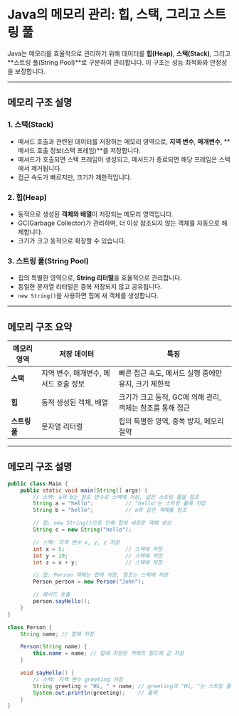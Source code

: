 # Java의 메모리 관리: 힙, 스택, 그리고 스트링 풀

Java는 메모리를 효율적으로 관리하기 위해 데이터를 **힙(Heap)**, **스택(Stack)**, 그리고 **스트링 풀(String Pool)**로 구분하여 관리합니다. 이 구조는 성능 최적화와 안정성을 보장합니다.

---

## 메모리 구조 설명

### 1. **스택(Stack)**
- 메서드 호출과 관련된 데이터를 저장하는 메모리 영역으로, **지역 변수**, **매개변수**, **메서드 호출 정보(스택 프레임)**를 저장합니다.
- 메서드가 호출되면 스택 프레임이 생성되고, 메서드가 종료되면 해당 프레임은 스택에서 제거됩니다.
- 접근 속도가 빠르지만, 크기가 제한적입니다.

### 2. **힙(Heap)**
- 동적으로 생성된 **객체와 배열**이 저장되는 메모리 영역입니다.
- GC(Garbage Collector)가 관리하며, 더 이상 참조되지 않는 객체를 자동으로 해제합니다.
- 크기가 크고 동적으로 확장할 수 있습니다.

### 3. **스트링 풀(String Pool)**
- 힙의 특별한 영역으로, **String 리터럴**을 효율적으로 관리합니다.
- 동일한 문자열 리터럴은 중복 저장되지 않고 공유됩니다.
- `new String()`을 사용하면 힙에 새 객체를 생성합니다.

---

## 메모리 구조 요약

| **메모리 영역** | **저장 데이터**                     | **특징**                                                    |
|-----------------|-----------------------------------|------------------------------------------------------------|
| **스택**        | 지역 변수, 매개변수, 메서드 호출 정보 | 빠른 접근 속도, 메서드 실행 중에만 유지, 크기 제한적            |
| **힙**         | 동적 생성된 객체, 배열              | 크기가 크고 동적, GC에 의해 관리, 객체는 참조를 통해 접근         |
| **스트링 풀**   | 문자열 리터럴                      | 힙의 특별한 영역, 중복 방지, 메모리 절약                     |

---

## 메모리 구조 설명

```java
public class Main {
    public static void main(String[] args) {
        // 스택: a와 b는 참조 변수로 스택에 저장, 값은 스트링 풀을 참조
        String a = "hello";          // "hello"는 스트링 풀에 저장
        String b = "hello";          // a와 같은 객체를 참조

        // 힙: new String()으로 인해 힙에 새로운 객체 생성
        String c = new String("hello");

        // 스택: 지역 변수 x, y, z 저장
        int x = 5;                   // 스택에 저장
        int y = 10;                  // 스택에 저장
        int z = x + y;               // 스택에 저장

        // 힙: Person 객체는 힙에 저장, 참조는 스택에 저장
        Person person = new Person("John");

        // 메서드 호출
        person.sayHello();
    }
}

class Person {
    String name; // 힙에 저장

    Person(String name) {
        this.name = name; // 힙에 저장된 객체의 필드에 값 저장
    }

    void sayHello() {
        // 스택: 지역 변수 greeting 저장
        String greeting = "Hi, " + name; // greeting과 "Hi, "는 스트링 풀에 저장
        System.out.println(greeting);    // 출력
    }
}
